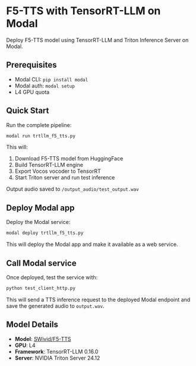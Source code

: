 # F5-TTS with TensorRT-LLM on Modal

Deploy F5-TTS model using TensorRT-LLM and Triton Inference Server on Modal.

## Prerequisites

- Modal CLI: `pip install modal`
- Modal auth: `modal setup`
- L4 GPU quota

## Quick Start

Run the complete pipeline:

```bash
modal run trtllm_f5_tts.py
```

This will:
1. Download F5-TTS model from HuggingFace
2. Build TensorRT-LLM engine
3. Export Vocos vocoder to TensorRT
4. Start Triton server and run test inference

Output audio saved to `/output_audio/test_output.wav`

## Deploy Modal app

Deploy the Modal service:

```bash
modal deploy trtllm_f5_tts.py
```

This will deploy the Modal app and make it available as a web service.

## Call Modal service

Once deployed, test the service with:

```bash
python test_client_http.py
```

This will send a TTS inference request to the deployed Modal endpoint and save the generated audio to `output.wav`.

## Model Details

- **Model**: [SWivid/F5-TTS](https://huggingface.co/SWivid/F5-TTS)
- **GPU**: L4
- **Framework**: TensorRT-LLM 0.16.0
- **Server**: NVIDIA Triton Server 24.12